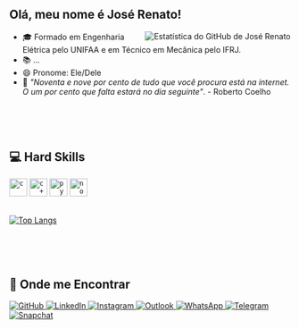 ## Olá, meu nome é José Renato!

<img align='right' src="https://github-readme-stats.vercel.app/api?username=JoseRenatoS&show_icons=true&theme=neon" alt="Estatística do GitHub de José Renato">

- 🎓 Formado em Engenharia Elétrica pelo UNIFAA e em Técnico em Mecânica pelo IFRJ.
- 📚 ...
- 😄 Pronome: Ele/Dele
- 🔖 _"Noventa e nove por cento de tudo que você procura está na internet. O um por cento que falta estará no dia seguinte"_. - Roberto Coelho

<br><br><br>


## 💻 Hard Skills
<div align="left">
  <code><img height="32" src="https://img.icons8.com/?size=100&id=40670&format=png&color=000000" alt="c"/></code>
  <code><img height="32" src="https://img.icons8.com/?size=100&id=40669&format=png&color=000000" alt="c++"/></code>
  <code><img height="32" src="https://img.icons8.com/?size=100&id=13441&format=png&color=000000" alt="python"/></code>
  <code><img height="32" src="https://img.icons8.com/?size=100&id=F6H2fsqXKBwH&format=png&color=000000" alt="notion"/></code>
</div>
<br>



[![Top Langs](https://github-readme-stats.vercel.app/api/top-langs/?username=JoseRenatoS&layout=compact)](https://github.com/JoseRenatoS/github-readme-stats)

<br><br><br>





<!-- ISSO É COMENTÁRIO
## 📚 Experiência Acadêmica

[<img align="left" height="94px" width="94px" alt="Warpnet" src="https://external-content.duckduckgo.com/iu/?u=https%3A%2F%2Fis5-ssl.mzstatic.com%2Fimage%2Fthumb%2FPurple112%2Fv4%2Fe0%2Fca%2Fb7%2Fe0cab773-54b9-1814-4ce0-350edb9a8d5f%2FAppIcon-0-0-1x_U007emarketing-0-0-0-10-0-0-sRGB-0-0-0-GLES2_U002c0-512MB-85-220-0-0.png%2F512x512bb.jpg&f=1&nofb=1&ipt=4842817294fba9228093c1153caff26b0910f4ff776e87954bdf017bbde84aae&ipo=images"/>]()
**Graduando em Engenharia Elétrica** \
[**UNIFAA**]([.br/](https://www.unifaa.edu.br/)) \
Duração: Fevereiro/2020 a Dezembro/2024 \
<br/>


[<img align="left" height="94px" width="94px" alt="Warpnet" src="https://external-content.duckduckgo.com/iu/?u=https%3A%2F%2Fd1fdloi71mui9q.cloudfront.net%2FO0sJP66ZQJK31Dbj9ufp_zBt857ZxiSrliP1P&f=1&nofb=1&ipt=12f3b5d69d52629be0512602d4f727c908e30cea4def9eadde9bd657b6272835&ipo=images"/>]()
**Técnico em Mecânica** \
[**IFRJ**](https://www.ifrj.edu.br/) \
Duração: Maio/2015 a Dezembro/2018 \
<br><br><br>

## 💼 Experiência Profissional

[<img align="left" height="94px" width="94px" alt="Warpnet" src="https://external-content.duckduckgo.com/iu/?u=https%3A%2F%2Fd1fdloi71mui9q.cloudfront.net%2FO0sJP66ZQJK31Dbj9ufp_zBt857ZxiSrliP1P&f=1&nofb=1&ipt=12f3b5d69d52629be0512602d4f727c908e30cea4def9eadde9bd657b6272835&ipo=images"/>]()
**Monitor de Desenho-Técnico** \
[**IFRJ**](https://www.ifrj.edu.br/) \
Linguagens & Tecnologias: `Python`, `Django`, `C++`, `JavaScript`, \
Projetos em destaque: [Rocket](), [Marte]()
<br><br><br>
-->

## 📍 Onde me Encontrar
<div>
  <p align="left">
    <a href="https://github.com/JoseRenatoS" title="GitHub">
      <img src="https://img.shields.io/badge/GitHub-111114?style=for-the-badge&logo=github&logoColor=white" alt="GitHub"/>
    </a>
    <a href="https://www.linkedin.com/in/joserenatosdasilva/" title="LinkedIn">
      <img src="https://img.shields.io/badge/LinkedIn-0a6bca?style=for-the-badge&logo=linkedin&logoColor=white" alt="LinkedIn"/>
    </a>
    <a href="https://www.instagram.com/joserenat_/" title="Instagram">
      <img src="https://img.shields.io/badge/Instagram-8e15fc?style=for-the-badge&logo=instagram&logoColor=white" alt="Instagram"/>
    </a>
    <a href="mailto:joserenat.s@outlook.com" title="Outlook">
      <img src="https://img.shields.io/badge/Microsoft_Outlook-0365b7?style=for-the-badge&logo=microsoft-outlook&logoColor=white" alt="Outlook"/>
    </a>
    <a href="https://wa.me/55992190671" title="WhatsApp">
      <img src="https://img.shields.io/badge/WhatsApp-31d34e?style=for-the-badge&logo=whatsapp&logoColor=white" alt="WhatsApp"/>
    </a>
    <a href="https://t.me/joserenat_s" title="Telegram">
      <img src="https://img.shields.io/badge/Telegram-2ca2dd?style=for-the-badge&logo=telegram&logoColor=white" alt="Telegram"/>
    </a>
    <a href="https://www.snapchat.com/add/joserenato23882?share_id=vBSsOb0wFA4&locale=pt-BR" title="Snapchat">
      <img src="https://img.shields.io/badge/Snapchat-f8f501?style=for-the-badge&logo=snapchat&logoColor=white" alt="Snapchat"/>
    </a>
  </p>
</div>

<!---
JoseRenatoS/JoseRenatoS is a ✨ special ✨ repository because its `README.md` (this file) appears on your GitHub profile.
You can click the Preview link to take a look at your changes.
--->

